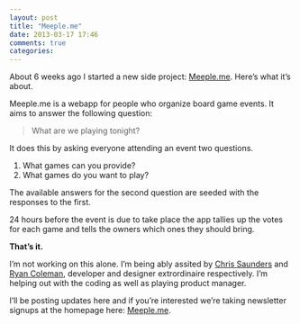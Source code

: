 ```yaml
---
layout: post
title: "Meeple.me"
date: 2013-03-17 17:46
comments: true
categories:
---
```


About 6 weeks ago I started a new side project: [Meeple.me](http://meeple.me). Here’s what it’s about.

Meeple.me is a webapp for people who organize board game events. It aims to answer the following question:

> What are we playing tonight?

It does this by asking everyone attending an event two questions.

1. What games can you provide?
2. What games do you want to play?

The available answers for the second question are seeded with the responses to the first.

24 hours before the event is due to take place the app tallies up the votes for each game and tells the owners which ones they should bring.

__That’s it.__

I’m not working on this alone. I’m being ably assited by [Chris Saunders](https://twitter.com/chris_saunders) and [Ryan Coleman](https://twitter.com/coleman811), developer and designer extrordinaire respectively. I’m helping out with the coding as well as playing product manager.

I’ll be posting updates here and if you’re interested we’re taking newsletter signups at the homepage here: [Meeple.me](http://meeple.me).